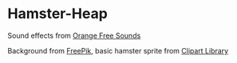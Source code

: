 # Hamster-Heap

Sound effects from [Orange Free Sounds](https://orangefreesounds.com/)

Background from [FreePik](https://www.freepik.com/), basic hamster sprite from [Clipart Library](https://clipart-library.com/)
